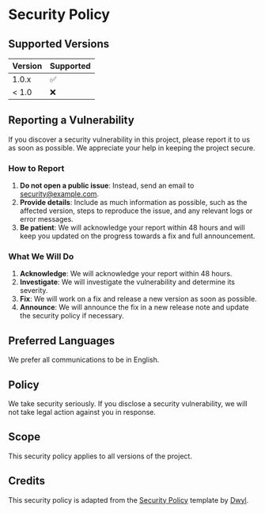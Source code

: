 # Security Policy

## Supported Versions

| Version | Supported          |
| ------- | ------------------ |
| 1.0.x   | :white_check_mark: |
| < 1.0   | :x:                |

## Reporting a Vulnerability

If you discover a security vulnerability in this project, please report it to us as soon as possible. We appreciate your help in keeping the project secure.

### How to Report

1. **Do not open a public issue**: Instead, send an email to [security@example.com](mailto:security@example.com).
2. **Provide details**: Include as much information as possible, such as the affected version, steps to reproduce the issue, and any relevant logs or error messages.
3. **Be patient**: We will acknowledge your report within 48 hours and will keep you updated on the progress towards a fix and full announcement.

### What We Will Do

1. **Acknowledge**: We will acknowledge your report within 48 hours.
2. **Investigate**: We will investigate the vulnerability and determine its severity.
3. **Fix**: We will work on a fix and release a new version as soon as possible.
4. **Announce**: We will announce the fix in a new release note and update the security policy if necessary.

## Preferred Languages

We prefer all communications to be in English.

## Policy

We take security seriously. If you disclose a security vulnerability, we will not take legal action against you in response.

## Scope

This security policy applies to all versions of the project.

## Credits

This security policy is adapted from the [Security Policy](https://github.com/dwyl/start-here/blob/master/security.md) template by [Dwyl](https://github.com/dwyl).
